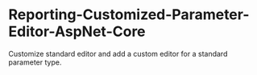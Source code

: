 # Reporting-Customized-Parameter-Editor-AspNet-Core
Customize standard editor and add a custom editor for a standard parameter type.
